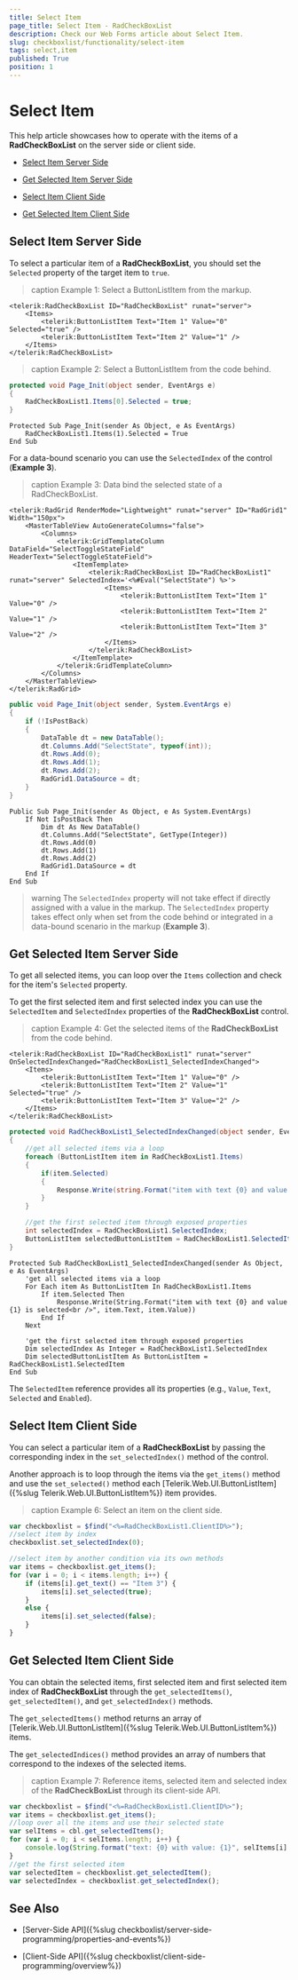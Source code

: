 ```yaml
---
title: Select Item
page_title: Select Item - RadCheckBoxList
description: Check our Web Forms article about Select Item.
slug: checkboxlist/functionality/select-item
tags: select,item
published: True
position: 1
---
```


# Select Item

This help article showcases how to operate with the items of a **RadCheckBoxList** on the server side or client side.

* [Select Item Server Side](#select-item-server-side)

* [Get Selected Item Server Side](#get-selected-item-server-side)

* [Select Item Client Side](#select-item-client-side)

* [Get Selected Item Client Side](#get-selected-item-client-side)

## Select Item Server Side

To select a particular item of a **RadCheckBoxList**, you should set the `Selected` property of the target item to `true`.

>caption Example 1: Select a ButtonListItem from the markup. 

````ASP.NET
<telerik:RadCheckBoxList ID="RadCheckBoxList" runat="server">
	<Items>
		<telerik:ButtonListItem Text="Item 1" Value="0" Selected="true" />
		<telerik:ButtonListItem Text="Item 2" Value="1" />
	</Items>
</telerik:RadCheckBoxList>
```` 

>caption Example 2: Select a ButtonListItem from the code behind. 

````C#
protected void Page_Init(object sender, EventArgs e)
{
	RadCheckBoxList1.Items[0].Selected = true;
}
````
````VB
Protected Sub Page_Init(sender As Object, e As EventArgs)
	RadCheckBoxList1.Items(1).Selected = True
End Sub
````

For a data-bound scenario you can use the `SelectedIndex` of the control (**Example 3**).

>caption Example 3: Data bind the selected state of a RadCheckBoxList.

````ASP.NET
<telerik:RadGrid RenderMode="Lightweight" runat="server" ID="RadGrid1" Width="150px">
	<MasterTableView AutoGenerateColumns="false">
		<Columns>
			<telerik:GridTemplateColumn DataField="SelectToggleStateField" HeaderText="SelectToggleStateField">
				<ItemTemplate>
					<telerik:RadCheckBoxList ID="RadCheckBoxList1" runat="server" SelectedIndex='<%#Eval("SelectState") %>'>
						<Items>
							<telerik:ButtonListItem Text="Item 1" Value="0" />
							<telerik:ButtonListItem Text="Item 2" Value="1" />
							<telerik:ButtonListItem Text="Item 3" Value="2" />
						</Items>
					</telerik:RadCheckBoxList>
				</ItemTemplate>
			</telerik:GridTemplateColumn>
		</Columns>
	</MasterTableView>
</telerik:RadGrid>
```` 
````C#
public void Page_Init(object sender, System.EventArgs e)
{
	if (!IsPostBack)
	{
		DataTable dt = new DataTable();
		dt.Columns.Add("SelectState", typeof(int));
		dt.Rows.Add(0);
		dt.Rows.Add(1);
		dt.Rows.Add(2);
		RadGrid1.DataSource = dt;
	}
}
````
````VB
Public Sub Page_Init(sender As Object, e As System.EventArgs)
	If Not IsPostBack Then
		Dim dt As New DataTable()
		dt.Columns.Add("SelectState", GetType(Integer))
		dt.Rows.Add(0)
		dt.Rows.Add(1)
		dt.Rows.Add(2)
		RadGrid1.DataSource = dt
	End If
End Sub
````

>warning The `SelectedIndex` property will not take effect if directly assigned with a value in the markup. The `SelectedIndex` property takes effect only when set from the code behind or integrated in a data-bound scenario in the markup (**Example 3**). 

## Get Selected Item Server Side

To get all selected items, you can loop over the `Items` collection and check for the item's `Selected` property.

To get the first selected item and first selected index you can use the `SelectedItem` and `SelectedIndex` properties of the **RadCheckBoxList** control.

>caption Example 4: Get the selected items of the **RadCheckBoxList** from the code behind. 

````ASP.NET
<telerik:RadCheckBoxList ID="RadCheckBoxList1" runat="server" OnSelectedIndexChanged="RadCheckBoxList1_SelectedIndexChanged">
	<Items>
		<telerik:ButtonListItem Text="Item 1" Value="0" />
		<telerik:ButtonListItem Text="Item 2" Value="1" Selected="true" />
		<telerik:ButtonListItem Text="Item 3" Value="2" />
	</Items>
</telerik:RadCheckBoxList>
````

````C#
protected void RadCheckBoxList1_SelectedIndexChanged(object sender, EventArgs e)
{
	//get all selected items via a loop
    foreach (ButtonListItem item in RadCheckBoxList1.Items)
    {
        if(item.Selected)
        {
            Response.Write(string.Format("item with text {0} and value {1} is selected<br />", item.Text, item.Value));
        }
    }

	//get the first selected item through exposed properties
	int selectedIndex = RadCheckBoxList1.SelectedIndex;
	ButtonListItem selectedButtonListItem = RadCheckBoxList1.SelectedItem;
}
````
````VB
Protected Sub RadCheckBoxList1_SelectedIndexChanged(sender As Object, e As EventArgs)
	'get all selected items via a loop
    For Each item As ButtonListItem In RadCheckBoxList1.Items
        If item.Selected Then
            Response.Write(String.Format("item with text {0} and value {1} is selected<br />", item.Text, item.Value))
        End If
    Next

	'get the first selected item through exposed properties
	Dim selectedIndex As Integer = RadCheckBoxList1.SelectedIndex
	Dim selectedButtonListItem As ButtonListItem = RadCheckBoxList1.SelectedItem
End Sub
````

The `SelectedItem` reference provides all its properties (e.g., `Value`, `Text`, `Selected` and `Enabled`).


## Select Item Client Side

You can select a particular item of a **RadCheckBoxList** by passing the corresponding index in the `set_selectedIndex()` method of the control.

Another approach is to loop through the items via the `get_items()` method and use the `set_selected()` method each [Telerik.Web.UI.ButtonListItem]({%slug Telerik.Web.UI.ButtonListItem%}) item provides.

>caption Example 6: Select an item on the client side.

````JavaScript
var checkboxlist = $find("<%=RadCheckBoxList1.ClientID%>");
//select item by index
checkboxlist.set_selectedIndex(0);

//select item by another condition via its own methods
var items = checkboxlist.get_items();
for (var i = 0; i < items.length; i++) {
    if (items[i].get_text() == "Item 3") {
        items[i].set_selected(true);
    }
    else {
        items[i].set_selected(false);
    }
}
````


## Get Selected Item Client Side

You can obtain the selected items, first selected item and first selected item index of **RadCheckBoxList** through the `get_selectedItems()`, `get_selectedItem()`, and `get_selectedIndex()` methods.

The `get_selectedItems()` method returns an array of [Telerik.Web.UI.ButtonListItem]({%slug Telerik.Web.UI.ButtonListItem%}) items.

The `get_selectedIndices()` method provides an array of numbers that correspond to the indexes of the selected items.

>caption Example 7: Reference items, selected item and selected index of the **RadCheckBoxList** through its client-side API. 

````JavaScript
var checkboxlist = $find("<%=RadCheckBoxList1.ClientID%>");
var items = checkboxlist.get_items();
//loop over all the items and use their selected state
var selItems = cbl.get_selectedItems();
for (var i = 0; i < selItems.length; i++) {
    console.log(String.format("text: {0} with value: {1}", selItems[i].get_text(), selItems[i].get_value()));
}
//get the first selected item
var selectedItem = checkboxlist.get_selectedItem();
var selectedIndex = checkboxlist.get_selectedIndex();
````


## See Also

 * [Server-Side API]({%slug checkboxlist/server-side-programming/properties-and-events%})
 
 * [Client-Side API]({%slug checkboxlist/client-side-programming/overview%})

